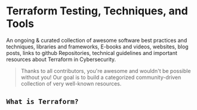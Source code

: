 # Terraform Testing, Techniques, and Tools
An ongoing & curated collection of awesome software best practices and techniques, libraries and frameworks, E-books and videos, websites, blog posts, links to github Repositories, technical guidelines and important resources about Terraform in Cybersecurity.
> Thanks to all contributors, you're awesome and wouldn't be possible without you! Our goal is to build a categorized community-driven collection of very well-known resources.

##  `What is Terraform? `
